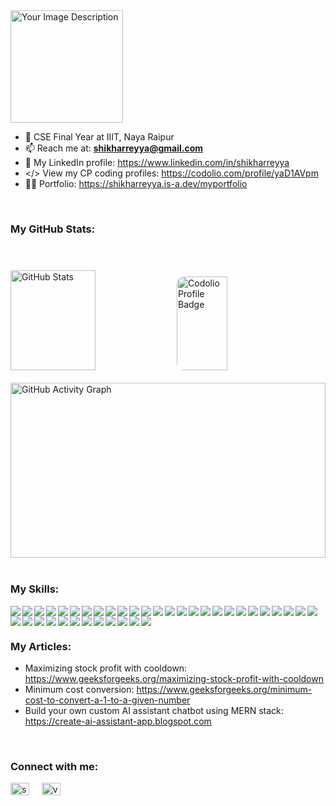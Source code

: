 <img height="180px" style="aspect-ratio: 16/9;" src="https://drive.google.com/uc?id=10ZU06rjhKAh47OwssxVq-5PZECRJ6zrs" alt="Your Image Description">

<br>

- 🏫 CSE Final Year at IIIT, Naya Raipur
- 📫 Reach me at: **shikharreyya@gmail.com**
- 🔗 My LinkedIn profile: https://www.linkedin.com/in/shikharreyya
- </> View my CP coding profiles: https://codolio.com/profile/yaD1AVpm
- 👨‍💻 Portfolio: https://shikharreyya.is-a.dev/myportfolio

<br>

### My GitHub Stats:

<div>
  <img height="160px" width="52%" src="https://github-readme-stats.vercel.app/api?username=poseidon0070&show_icons=true&locale=en&theme=dark" alt="GitHub Stats" />
  <a href="https://codolio.com/profile/yaD1AVpm" target="_blank" title="View my Codolio Profile">
    <img height="150px" width="40%" style="margin-top:50px; border-radius:12px;" src="https://img.shields.io/badge/Codolio-Profile-blueviolet?style=for-the-badge&logo=codemirror&logoColor=white" alt="Codolio Profile Badge" />
  </a>
</div>

<br>


<div style="margin: 0; padding: 0; width: 100%;">
  <img
    src="https://github-readme-activity-graph.vercel.app/graph?username=poseidon0070&bg_color=000000&color=19d784&line=bfd661&point=257024&area=true&hide_border=true" alt="GitHub Activity Graph"
    alt="Your Image Description"
    style="
      display: block;
      width: 100%;
      height: 280px;
      margin: 0;
      padding: 0;
      aspect-ratio: 16/9;
      object-fit: cover;
    "
  />
</div>

<br>

### My Skills:

<img align='left' src="https://img.shields.io/badge/firebase-a08021?style=Social&logo=firebase&logoColor=ffcd34">
<img align='left' src="https://img.shields.io/badge/Next-black?style=Social&logo=next.js&logoColor=white">
<img align='left' src="https://img.shields.io/badge/typescript-%23007ACC.svg?style=Social&logo=typescript&logoColor=white">
<img align='left' src="https://img.shields.io/badge/c++-%2300599C.svg?style=Social&logo=c%2B%2B&logoColor=white">
<img align='left' src="https://img.shields.io/badge/node.js-6DA55F?style=Social&logo=node.js&logoColor=white">
<img align='left' src="https://img.shields.io/badge/express.js-%23404d59.svg?style=Social&logo=express&logoColor=%2361DAFB">
<img align='left' src="https://img.shields.io/badge/bootstrap-%238511FA.svg?style=Social&logo=bootstrap&logoColor=white">
<img align='left' src="https://img.shields.io/badge/tailwindcss-%2338B2AC.svg?style=Social&logo=tailwind-css&logoColor=white">
<img align='left' src="https://img.shields.io/badge/python-3670A0?style=Social&logo=python&logoColor=ffdd54">
<img align='left' src="https://img.shields.io/badge/NPM-%23CB3837.svg?style=Social&logo=npm&logoColor=white">
<img align='left' src="https://img.shields.io/badge/redux-%23593d88.svg?style=Social&logo=redux&logoColor=white">
<img align='left' src="https://img.shields.io/badge/MongoDB-%234ea94b.svg?style=Social&logo=mongodb&logoColor=white">
<img align='left' src="https://img.shields.io/badge/git-%23F05033.svg?style=Social&logo=git&logoColor=white">
<img align='left' src="https://img.shields.io/badge/github-%23121011.svg?style=Social&logo=github&logoColor=white">
<img align='left' src="https://img.shields.io/badge/docker-%230db7ed.svg?style=Social&logo=docker&logoColor=white">
<img align='left' src="https://img.shields.io/badge/postgres-%23316192.svg?style=Social&logo=postgresql&logoColor=white">
<img align='left' src="https://img.shields.io/badge/redis-%23DD0031.svg?style=Social&logo=redis&logoColor=white">
<img align='left' src="https://img.shields.io/badge/Codeforces-445f9d?style=Social&logo=Codeforces&logoColor=white">
<img align='left' src="https://img.shields.io/badge/Leetcode-000000?style=Social&logo=LeetCode&logoColor=#d16c06">
<img align='left' src="https://img.shields.io/badge/nestjs-%23E0234E.svg?style=Social&logo=nestjs&logoColor=white">
<img align='left' src="https://img.shields.io/badge/NODEMON-%23323330.svg?style=Social&logo=nodemon&logoColor=%BBDEAD">
<img align='left' src="https://img.shields.io/badge/react-%2320232a.svg?style=Social&logo=react&logoColor=%2361DAFB">
<img align='left' src="https://img.shields.io/badge/React_Router-CA4245?style=Social&logo=react-router&logoColor=white">
<img align='left' src="https://img.shields.io/badge/SASS-hotpink.svg?style=Social&logo=SASS&logoColor=white">
<img align='left' src="https://img.shields.io/badge/vite-%23646CFF.svg?style=Social&logo=vite&logoColor=white">
<img align='left' src="https://img.shields.io/badge/AWS-%23FF9900.svg?style=Social&logo=amazon-aws&logoColor=white">
<img align='left' src="https://img.shields.io/badge/netlify-%23000000.svg?style=Social&logo=netlify&logoColor=#00C7B7">
<img align='left' src="https://img.shields.io/badge/Render-%46E3B7.svg?style=Social&logo=render&logoColor=white">
<img align='left' src="https://img.shields.io/badge/vercel-%23000000.svg?style=Social&logo=vercel&logoColor=white">
<img align='left' src="https://img.shields.io/badge/Visual%20Studio%20Code-0078d7.svg?style=Social&logo=visual-studio-code&logoColor=white">
<img align='left' src="https://img.shields.io/badge/android%20studio-346ac1?style=Social&logo=android%20studio&logoColor=white">
<img align='left' src="https://img.shields.io/badge/c-%2300599C.svg?style=Social&logo=c&logoColor=white">
<img align='left' src="https://img.shields.io/badge/css3-%231572B6.svg?style=Social&logo=css3&logoColor=white">
<img align='left' src="https://img.shields.io/badge/javascript-%23323330.svg?style=Social&logo=javascript&logoColor=%23F7DF1E">
<img align='left' src="https://img.shields.io/badge/Prisma-3982CE?style=Social&logo=Prisma&logoColor=white">
<img align='left' src="https://img.shields.io/badge/-playwright-%232EAD33?style=Social&logo=playwright&logoColor=white">
<img align='left' src="https://img.shields.io/badge/JWT-black?style=Social&logo=JSON%20web%20tokens">
<img src="https://img.shields.io/badge/FastAPI-005571?style=Social&logo=fastapi">

<br>

### My Articles:

- Maximizing stock profit with cooldown: https://www.geeksforgeeks.org/maximizing-stock-profit-with-cooldown
- Minimum cost conversion: https://www.geeksforgeeks.org/minimum-cost-to-convert-a-1-to-a-given-number
- Build your own custom AI assistant chatbot using MERN stack: https://create-ai-assistant-app.blogspot.com

<br>

### Connect with me:

<p>
<a href="https://www.linkedin.com/in/shikharreyya" target="blank"><img align="center" src="https://raw.githubusercontent.com/rahuldkjain/github-profile-readme-generator/master/src/images/icons/Social/linked-in-alt.svg" alt="shikhar reyya" height="20" width="30" /></a>&nbsp;&nbsp;&nbsp;&nbsp;
<a href="https://twitter.com/voldemort_7585" target="blank"><img align="center" src="https://raw.githubusercontent.com/rahuldkjain/github-profile-readme-generator/master/src/images/icons/Social/twitter.svg" alt="voldemoty_7585" height="20" width="30" /></a> &nbsp;&nbsp;&nbsp;&nbsp;
</p>
